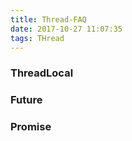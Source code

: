 ```yaml
---
title: Thread-FAQ
date: 2017-10-27 11:07:35
tags: THread
---
```


### ThreadLocal


### Future


### Promise